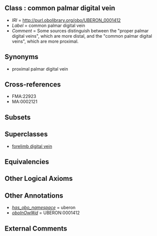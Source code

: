 
## Class : common palmar digital vein

 * *IRI* = http://purl.obolibrary.org/obo/UBERON_0001412
 * *Label* = common palmar digital vein
 * *Comment* = Some sources distinguish between the "proper palmar digital veins", which are more distal, and the "common palmar digital veins", which are more proximal.

## Synonyms

 * proximal palmar digital vein

## Cross-references

 * FMA:22923
 * MA:0002121

## Subsets


## Superclasses

 * [forelimb digital vein](../../UBERON/63/UBERON_0004563.md)

## Equivalencies


## Other Logical Axioms


## Other Annotations

 * *[has_obo_namespace](../../ce/oboInOwl#hasOBONamespace.md)* = uberon
 * *[oboInOwl#id](../../id/oboInOwl#id.md)* = UBERON:0001412

## External Comments

